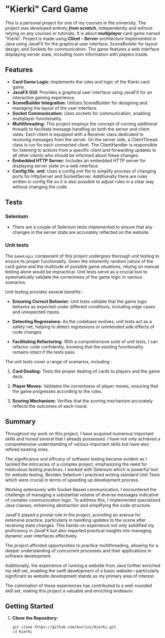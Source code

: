 # "Kierki" Card Game

This is a personal project for one of my courses in the university. 
The project was developed entirely ***from scratch***, independently and without relying on any courses or tutorials.
It is about ***multiplayer*** card game named "Kierki".
Project is made using ***Client - Server*** architecture
Implemented in Java using JavaFX for the graphical user interface, SceneBuilder for layout design, and Sockets for communication.
The game features a web interface displaying server state, including room information with players inside. 

## Features

- **Card Game Logic:** Implements the rules and logic of the Kierki card game.
- **JavaFX GUI:** Provides a graphical user interface using JavaFX for an interactive gaming experience.
- **SceneBuilder Integration:** Utilizes SceneBuilder for designing and managing the layout of the user interface.
- **Socket Communication:** Uses sockets for communication, enabling multiplayer functionality.
- **Multithreading:** This project employs the concept of running additional threads to facilitate message handling on both the server and client sides. 
Each client is equipped with a Receiver class dedicated to receiving messages from the server. On the server side, 
a ClientThread class is run for each connected client. The ClientHandler is responsible for listening to actions from a specific client 
and forwarding updates to all other clients who should be informed about these changes.
- **Embedded HTTP Server:** Includes an embedded HTTP server for displaying server state on a web interface.
- **Config file .xml:** Uses a config.xml file to simplify process of changing ports for HttpServer and SocketServer.
  Additionally there are rules written in config file so it is also possible to adjust rules in a clear way without changing the code

## Tests
### Selenium
- There are a couple of Selenium tests implemented to ensure that any changes in the server state are accurately reflected on the website.
### Unit tests
The `GameLogic` component of this project undergoes thorough unit testing to ensure its proper functionality. 
Given the inherently random nature of the card game and the multitude of possible game situations, relying on manual testing alone would be impractical. 
Unit tests serve as a crucial tool to systematically validate the correctness of the game logic in various scenarios.

Unit testing provides several benefits :

- **Ensuring Correct Behavior:** Unit tests validate that the game logic behaves as expected under different conditions, including edge cases and unexpected inputs.

- **Detecting Regressions:** As the codebase evolves, unit tests act as a safety net, helping to detect regressions or unintended side effects of code changes.

- **Facilitating Refactoring:** With a comprehensive suite of unit tests, I can refactor code confidently, knowing that the existing functionality remains intact if the tests pass.


The unit tests cover a range of scenarios, including :

1. **Card Dealing:** Tests the proper dealing of cards to players and the game deck.

2. **Player Moves:** Validates the correctness of player moves, ensuring that the game progresses according to the rules.

3. **Scoring Mechanism:** Verifies that the scoring mechanism accurately reflects the outcomes of each round.

## Summary
Throughout my work on this project, I have acquired numerous important skills and honed several that I already possessed.
I have not only achieved a comprehensive understanding of various important skills but have also refined existing ones. 

The significance and efficacy of software testing became evident as I tackled the intricacies of a complex project, emphasizing the need for meticulous testing practices. I worked with Selenium which is powerful tool for website testing. Besides Selenium I practiced writing standard Unit Tests which were crucial in terms of speeding up development process.

Working extensively with Socket-Based communication, I encountered the challenge of managing a substantial volume of diverse messages indicative of complex communication logic. To address this, I implemented specialized Java classes, enhancing abstraction and simplifying the code structure.

JavaFX played a pivotal role in the project, providing an avenue for extensive practice, particularly in handling updates to the scene after receiving state changes. This hands-on experience not only solidified my proficiency in JavaFX but also imparted practical insights into managing dynamic user interfaces effectively.

The project afforded opportunities to practice multithreading, allowing for a deeper understanding of concurrent processes and their applications in software development. 

Additionally, the experience of running a website from Java further enriched my skill set, enabling the swift development of a basic website—particularly significant as website development stands as my primary area of interest. 

The culmination of these experiences has contributed to a well-rounded skill set, making this project a valuable and enriching endeavor.

## Getting Started

1. **Clone the Repository:**
   ```bash
   git clone https://github.com/koslinj/Kierki.git
   cd Kierki
